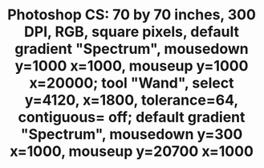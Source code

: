 ---
inv_num: 2016-007
add_credit:
url: 2016-007-photoshop-cs
title: 'Photoshop CS: 70 by 70 inches, 300 DPI, RGB, square pixels, default gradient
  "Spectrum", mousedown y=1000 x=1000, mouseup y=1000 x=20000; tool "Wand", select
  y=4120, x=1800, tolerance=64, contiguous= off; default gradient "Spectrum", mousedown
  y=300 x=1000, mouseup y=20700 x=1000'
year: '2016'
display_year: '2016'
medium: Chromogenic print
dims: 70 x 70 in
pitch:
ps:
live_url:
youtube:
related_code:
subheading:
download:
commission:
layout: things-i-made
---
